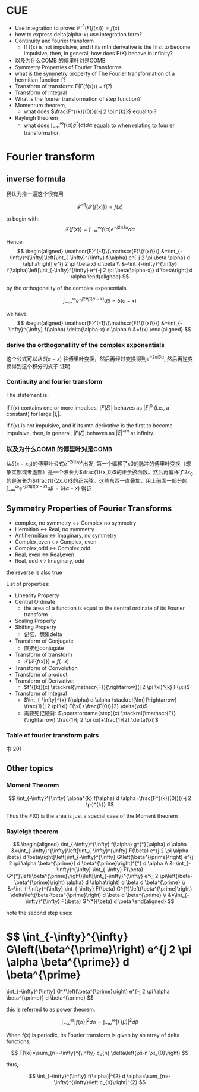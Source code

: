# CUE
- Use integration to prove: $F^{-1}(F(f(x))) = f(x)$
- how to express delta(alpha-x) use integration form?
- Continuity and fourier transform
  - If f(x) is not impulsive, and if its mth derivative is the first to become impulsive, then, in general, how does F(K) behave in infinity?
- 以及为什么COMB 的傅里叶对是COMB
- Symmetry Properties of Fourier Transforms
- what is the symmetry property of The Fourier transformation of a hermitian function f?
- Transform of transform: F(F(f(x))) = f(?)
- Transform of Integral
- What is the fourier transformation of step function?
- Momentum theorem,
  - what does $\frac{F^{(k)}(0)}{(-j 2 \pi)^{k}}$ equal to ?
- Rayleigh theorem
  - what does $\int_{-\infty}^{\infty} f(\alpha) g^{*}(\alpha) d \alpha$ equals to when relating to fourier transformation
# Fourier transform

## inverse formula
我认为推一遍这个很有用

$$
\mathscr{F}^{-1}\{\mathscr{F}\{f(x)\}\}=f(x)
$$

to begin with:
$$
\mathscr{F}\{f(x)\}=\int_{-\infty}^{\infty} f(\alpha) e^{-j 2 \pi \xi \alpha} d \alpha
$$

Hence:
$$
\begin{aligned} \mathscr{F}^{-1}\{\mathscr{F}\{f(x)\}\} &=\int_{-\infty}^{\infty}\left[\int_{-\infty}^{\infty} f(\alpha) e^{-j 2 \pi \beta \alpha} d \alpha\right] e^{j 2 \pi \beta x} d \beta \\ &=\int_{-\infty}^{\infty} f(\alpha)\left[\int_{-\infty}^{\infty} e^{-j 2 \pi \beta(\alpha-x)} d \beta\right] d \alpha \end{aligned}
$$

by the orthogonality of the complex exponentials 

$$
\int_{-\infty}^{\infty} e^{-j 2 \pi \beta(\alpha-x)} d \beta=\delta(\alpha-x)
$$

we have 
$$
\begin{aligned} \mathscr{F}^{-1}\{\mathscr{F}\{f(x)\}\} &=\int_{-\infty}^{\infty} f(\alpha) \delta(\alpha-x) d \alpha \\ &=f(x) \end{aligned}
$$

### derive the orthogonallity of the complex exponentials

这个公式可以从$\delta(\alpha - x)$ 往傅里叶变换，然后再经过变换得到$e^{-2\pi i \beta \alpha}$, 然后再逆变换得到这个积分的式子 证明


### **Continuity and fourier transform**
The statement is:

If f(x) contains one or more impulses, $|F(\xi)|$ behaves as $|\xi|^0$ (i.e., a constant) for large $|\xi|$. 

 If f(x) is not impulsive, and if its mth derivative is the first to become impulsive, then, in general, $|F(\xi)|$behaves as $|\xi|^{-m}$ at infinity. 

### 以及为什么COMB 的傅里叶对是COMB

从$\delta(x-x_0)$的傅里叶公式$e^{-2\pi ix_0k}$出发, 第一个偏移了x0的脉冲的傅里叶变换（想象实部或者虚部）是一个波长为$\frac{1}{x_0}$的正余弦函数。然后再偏移了$2x_0$的是波长为$\frac{1}{2x_0}$的正余弦。这些东西一直叠加，用上前面一部分的$\int_{-\infty}^{\infty} e^{-j 2 \pi \beta(\alpha-x)} d \beta=\delta(\alpha-x)$
得证


## Symmetry Properties of Fourier Transforms
- complex, no symmetry    <->     Complex no symmetry
- Hermitian               <->     Real, no symmetry
- Antihermitian           <->     Imaginary, no symmetry
- Complex,even            <->     Complex, even
- Complex,odd             <->     Complex,odd
- Real, even              <->     Real,even
- Real, odd               <->     Imaginary, odd

the reverse is also true

List of properties:
- Linearity Property
- Central Ordinate 
  -  the area of a function is equal to the central ordinate of its Fourier transform 
- Scaling Property
- Shifting Property 
  - 记忆，想象delta
- Transform of Conjugate
  - 直接也conjugate
- Transform of transform
  - $\mathcal{F}\left \{\mathcal{F}\left \{f(x) \right\}  \right\}=f(-x)$
- Transform of Convolution
- Transform of product
- Transform of Derivative:
  - $f^{(k)}(x) \stackrel{\mathscr{F}}{\rightarrow}(j 2 \pi \xi)^{k} F(\xi)$
- Transform of Integral
  - $\int_{-\infty}^{x} f(\alpha) d \alpha \stackrel{\Im}{\rightarrow} \frac{1}{j 2 \pi \xi} F(\xi)+\frac{F(0)}{2} \delta(\xi)$
  - 需要死记硬背: $\operatorname{step}(x) \stackrel{\mathscr{F}}{\rightarrow} \frac{1}{j 2 \pi \xi}+\frac{1}{2} \delta(\xi)$

### Table of fourier transform pairs
书 201


## Other topics
### Moment Theorem
$$
\int_{-\infty}^{\infty} \alpha^{k} f(\alpha) d \alpha=\frac{F^{(k)}(0)}{(-j 2 \pi)^{k}}
$$

Thus the $F(0)$ is the area is just a special case of the Moment theorem

### Rayleigh theorem
$$
\begin{aligned} \int_{-\infty}^{\infty} f(\alpha) g^{*}(\alpha) d \alpha &=\int_{-\infty}^{\infty}\left[\int_{-\infty}^{\infty} F(\beta) e^{j 2 \pi \alpha \beta} d \beta\right]\left[\int_{-\infty}^{\infty} G\left(\beta^{\prime}\right) e^{j 2 \pi \alpha \beta^{\prime}} d \beta^{\prime}\right]^{*} d \alpha \\ &=\int_{-\infty}^{\infty} \int_{-\infty} F(\beta) G^{*}\left(\beta^{\prime}\right)\left[\int_{-\infty}^{\infty} e^{j 2 \pi\left(\beta-\beta^{\prime}\right) \alpha} d \alpha\right] d \beta d \beta^{\prime} \\ &=\int_{-\infty}^{\infty} \int_{-\infty} F(\beta) G^{*}\left(\beta^{\prime}\right) \delta\left(\beta-\beta^{\prime}\right) d \beta d \beta^{\prime} \\ &=\int_{-\infty}^{\infty} F(\beta) G^{*}(\beta) d \beta \end{aligned}
$$

note the second step uses:

$$
\int_{-\infty}^{\infty} G\left(\beta^{\prime}\right) e^{j 2 \pi \alpha \beta^{\prime}} d \beta^{\prime}
= 
\int_{-\infty}^{\infty} G^*\left(\beta^{\prime}\right) e^{-j 2 \pi \alpha \beta^{\prime}} d \beta^{\prime}
$$

this is referred to as power theorem.

$$
\int_{-\infty}^{\infty}|f(\alpha)|^{2} d \alpha=\int_{-\infty}^{\infty}|F(\beta)|^{2} d \beta
$$


When f(x) is periodic, its Fourier transform is given by an array of delta functions, 

$$
F(\xi)=\sum_{n=-\infty}^{\infty} c_{n} \delta\left(\xi-n \xi_{0}\right)
$$

thus,

$$
\int_{-\infty}^{\infty}|f(\alpha)|^{2} d \alpha=\sum_{n=-\infty}^{\infty}\left|c_{n}\right|^{2}
$$
